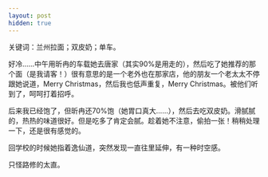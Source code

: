```yaml
---
layout: post
hidden: true
---
```

关键词：兰州拉面；双皮奶；单车。

好冷……中午用昕冉的车载她去唐家（其实90%是用走的），然后吃了她推荐的那个面（是我请客！）很有意思的是一个老外也在那家店，他的朋友一个老太太不停跟她说道，Merry Christmas，然后我也低声重复，Merry Christmas。被他们听到了，呵呵打着招呼。

后来我已经饱了，但昕冉还70%饱（她胃口真大……），然后去吃双皮奶。滑腻腻的，热热的味道很好。但是吃多了肯定会腻。趁着她不注意，偷拍一张！稍稍处理一下，还是很有感觉的。

回学校的时候她指着逸仙道，突然发现一直往里延伸，有一种时空感。

只怪路修的太直。

 

 

 